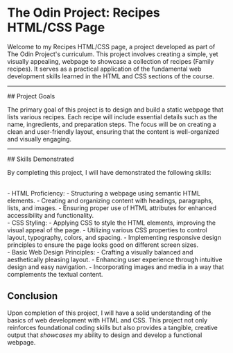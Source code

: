 # The Odin Project: Recipes HTML/CSS Page
<p>Welcome to my Recipes HTML/CSS page, a project developed as part of The Odin Project's curriculum. This project involves creating a simple, yet visually appealing, webpage to showcase a collection of recipes (Family recipes). It serves as a practical application of the fundamental web development skills learned in the HTML and CSS sections of the course.
</p>
<hr>
## Project Goals
<p>The primary goal of this project is to design and build a static webpage that lists various recipes. Each recipe will include essential details such as the name, ingredients, and preparation steps. The focus will be on creating a clean and user-friendly layout, ensuring that the content is well-organized and visually engaging.</p>
<hr>
## Skills Demonstrated
<p>By completing this project, I will have demonstrated the following skills:</p>
<br>
- HTML Proficiency:
  - Structuring a webpage using semantic HTML elements.
  - Creating and organizing content with headings, paragraphs, lists, and images.
  - Ensuring proper use of HTML attributes for enhanced accessibility and functionality.
<br>
- CSS Styling:
  - Applying CSS to style the HTML elements, improving the visual appeal of the page.
  - Utilizing various CSS properties to control layout, typography, colors, and spacing.
  - Implementing responsive design principles to ensure the page looks good on different screen sizes.
<br>
- Basic Web Design Principles:
  - Crafting a visually balanced and aesthetically pleasing layout.
  - Enhancing user experience through intuitive design and easy navigation.
  - Incorporating images and media in a way that complements the textual content.

## Conclusion
<p>Upon completion of this project, I will have a solid understanding of the basics of web development with HTML and CSS. This project not only reinforces foundational coding skills but also provides a tangible, creative output that <em>showcases</em> my ability to design and develop a functional webpage.</p>
